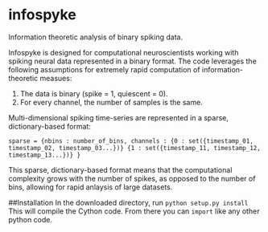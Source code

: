 # infospyke
Information theoretic analysis of binary spiking data.

Infospyke is designed for computational neuroscientists working with spiking neural data represented in a binary format. 
The code leverages the following assumptions for extremely rapid computation of information-theoretic measues:
1) The data is binary (spike = 1, quiescent = 0). 
2) For every channel, the number of samples is the same. 

Multi-dimensional spiking time-series are represented in a sparse, dictionary-based format:

``sparse = {nbins : number_of_bins,
            channels : {0 : set({timestamp_01, timestamp_02, timestamp_03...})}
                     {1 : set({timestamp_11, timestamp_12, timestamp_13...})}
          }``
 
This sparse, dictionary-based format means that the computational complexity grows with the number of spikes, as opposed to the number of bins, allowing for rapid anlaysis of large datasets. 

##Installation
In the downloaded directory, run ``python setup.py install``
This will compile the Cython code. 
From there you can ``import`` like any other python code. 
